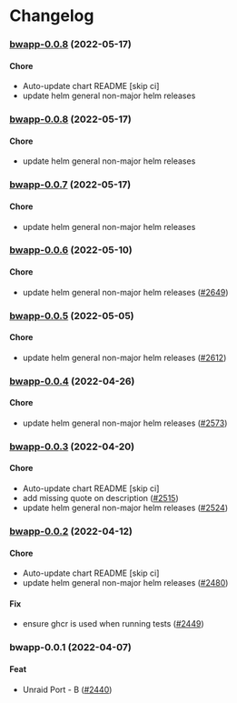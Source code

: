 # Changelog<br>


<a name="bwapp-0.0.8"></a>
### [bwapp-0.0.8](https://github.com/truecharts/apps/compare/bwapp-0.0.7...bwapp-0.0.8) (2022-05-17)

#### Chore

* Auto-update chart README [skip ci]
* update helm general non-major helm releases



<a name="bwapp-0.0.8"></a>
### [bwapp-0.0.8](https://github.com/truecharts/apps/compare/bwapp-0.0.7...bwapp-0.0.8) (2022-05-17)

#### Chore

* update helm general non-major helm releases



<a name="bwapp-0.0.7"></a>
### [bwapp-0.0.7](https://github.com/truecharts/apps/compare/bwapp-0.0.6...bwapp-0.0.7) (2022-05-17)

#### Chore

* update helm general non-major helm releases



<a name="bwapp-0.0.6"></a>
### [bwapp-0.0.6](https://github.com/truecharts/apps/compare/bwapp-0.0.5...bwapp-0.0.6) (2022-05-10)

#### Chore

* update helm general non-major helm releases ([#2649](https://github.com/truecharts/apps/issues/2649))



<a name="bwapp-0.0.5"></a>
### [bwapp-0.0.5](https://github.com/truecharts/apps/compare/bwapp-0.0.4...bwapp-0.0.5) (2022-05-05)

#### Chore

* update helm general non-major helm releases ([#2612](https://github.com/truecharts/apps/issues/2612))



<a name="bwapp-0.0.4"></a>
### [bwapp-0.0.4](https://github.com/truecharts/apps/compare/bwapp-0.0.3...bwapp-0.0.4) (2022-04-26)

#### Chore

* update helm general non-major helm releases ([#2573](https://github.com/truecharts/apps/issues/2573))



<a name="bwapp-0.0.3"></a>
### [bwapp-0.0.3](https://github.com/truecharts/apps/compare/bwapp-0.0.2...bwapp-0.0.3) (2022-04-20)

#### Chore

* Auto-update chart README [skip ci]
* add missing quote on description ([#2515](https://github.com/truecharts/apps/issues/2515))
* update helm general non-major helm releases ([#2524](https://github.com/truecharts/apps/issues/2524))



<a name="bwapp-0.0.2"></a>
### [bwapp-0.0.2](https://github.com/truecharts/apps/compare/bwapp-0.0.1...bwapp-0.0.2) (2022-04-12)

#### Chore

* Auto-update chart README [skip ci]
* update helm general non-major helm releases ([#2480](https://github.com/truecharts/apps/issues/2480))

#### Fix

* ensure ghcr is used when running tests ([#2449](https://github.com/truecharts/apps/issues/2449))



<a name="bwapp-0.0.1"></a>
### bwapp-0.0.1 (2022-04-07)

#### Feat

* Unraid Port - B ([#2440](https://github.com/truecharts/apps/issues/2440))
